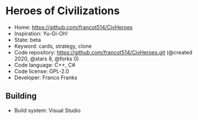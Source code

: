 # Heroes of Civilizations

- Home: https://github.com/francot514/CivHeroes
- Inspiration: Yu-Gi-Oh!
- State: beta
- Keyword: cards, strategy, clone
- Code repository: https://github.com/francot514/CivHeroes.git (@created 2020, @stars 8, @forks 0)
- Code language: C++, C#
- Code license: GPL-2.0
- Developer: Franco Franks

## Building

- Build system: Visual Studio
